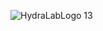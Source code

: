 ![HydraLabLogo 13](https://github.com/RodoJML/SUNY_NP_HydraServer/assets/63088555/66a9fd96-ba45-4a6c-b6d2-fbc69b738ef5)